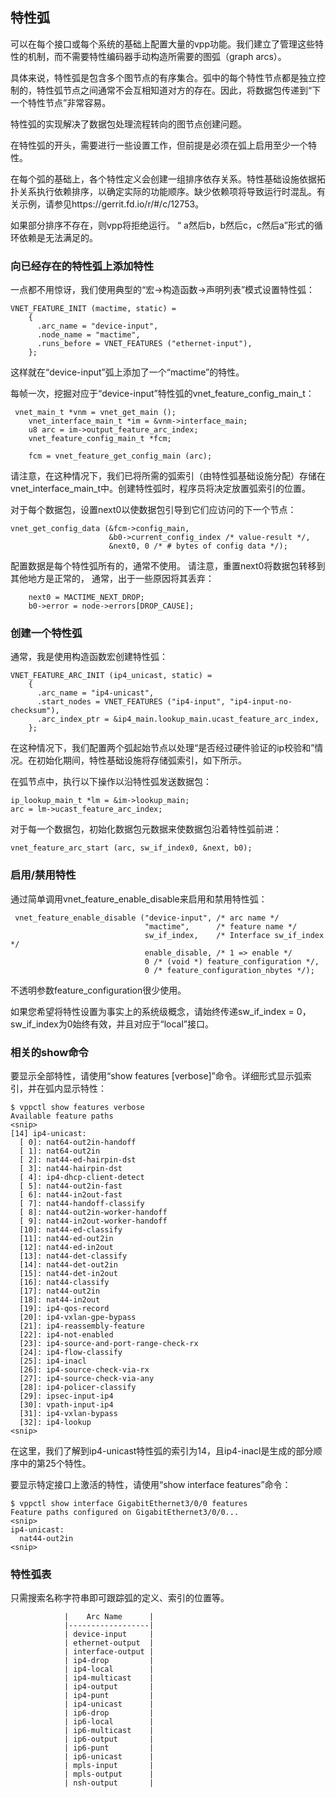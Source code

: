 ## 特性弧
可以在每个接口或每个系统的基础上配置大量的vpp功能。我们建立了管理这些特性的机制，而不需要特性编码器手动构造所需要的图弧（graph arcs）。

具体来说，特性弧是包含多个图节点的有序集合。弧中的每个特性节点都是独立控制的，特性弧节点之间通常不会互相知道对方的存在。因此，将数据包传递到“下一个特性节点”非常容易。

特性弧的实现解决了数据包处理流程转向的图节点创建问题。

在特性弧的开头，需要进行一些设置工作，但前提是必须在弧上启用至少一个特性。

在每个弧的基础上，各个特性定义会创建一组排序依存关系。特性基础设施依据拓扑关系执行依赖排序，以确定实际的功能顺序。缺少依赖项将导致运行时混乱。有关示例，请参见https://gerrit.fd.io/r/#/c/12753。

如果部分排序不存在，则vpp将拒绝运行。 “ a然后b，b然后c，c然后a”形式的循环依赖是无法满足的。

### 向已经存在的特性弧上添加特性
一点都不用惊讶，我们使用典型的“宏->构造函数->声明列表”模式设置特性弧：
```
VNET_FEATURE_INIT (mactime, static) =
    {
      .arc_name = "device-input",
      .node_name = "mactime",
      .runs_before = VNET_FEATURES ("ethernet-input"),
    };  
```

这样就在“device-input”弧上添加了一个“mactime”的特性。

每帧一次，挖掘对应于“device-input”特性弧的vnet_feature_config_main_t：
```
 vnet_main_t *vnm = vnet_get_main ();
    vnet_interface_main_t *im = &vnm->interface_main;
    u8 arc = im->output_feature_arc_index;
    vnet_feature_config_main_t *fcm;

    fcm = vnet_feature_get_config_main (arc);
```

请注意，在这种情况下，我们已将所需的弧索引（由特性弧基础设施分配）存储在vnet_interface_main_t中。创建特性弧时，程序员将决定放置弧索引的位置。

对于每个数据包，设置next0以使数据包引导到它们应访问的下一个节点：
```
vnet_get_config_data (&fcm->config_main,
                      &b0->current_config_index /* value-result */, 
                      &next0, 0 /* # bytes of config data */);
```

配置数据是每个特性弧所有的，通常不使用。 请注意，重置next0将数据包转移到其他地方是正常的， 通常，出于一些原因将其丢弃：

```
    next0 = MACTIME_NEXT_DROP;
    b0->error = node->errors[DROP_CAUSE];
```

### 创建一个特性弧
通常，我是使用构造函数宏创建特性弧：
```
VNET_FEATURE_ARC_INIT (ip4_unicast, static) =
    {
      .arc_name = "ip4-unicast",
      .start_nodes = VNET_FEATURES ("ip4-input", "ip4-input-no-checksum"),
      .arc_index_ptr = &ip4_main.lookup_main.ucast_feature_arc_index,
    };  
```

在这种情况下，我们配置两个弧起始节点以处理“是否经过硬件验证的ip校验和”情况。在初始化期间，特性基础设施将存储弧索引，如下所示。

在弧节点中，执行以下操作以沿特性弧发送数据包：

```
ip_lookup_main_t *lm = &im->lookup_main;
arc = lm->ucast_feature_arc_index;
```

对于每一个数据包，初始化数据包元数据来使数据包沿着特性弧前进：

```
vnet_feature_arc_start (arc, sw_if_index0, &next, b0);
```

### 启用/禁用特性
通过简单调用vnet_feature_enable_disable来启用和禁用特性弧：
```
 vnet_feature_enable_disable ("device-input", /* arc name */
                              "mactime",      /* feature name */
           		              sw_if_index,    /* Interface sw_if_index */
                              enable_disable, /* 1 => enable */
                              0 /* (void *) feature_configuration */, 
                              0 /* feature_configuration_nbytes */);
```

不透明参数feature_configuration很少使用。

如果您希望将特性设置为事实上的系统级概念，请始终传递sw_if_index = 0，sw_if_index为0始终有效，并且对应于“local”接口。

### 相关的show命令
要显示全部特性，请使用“show features [verbose]”命令。详细形式显示弧索引，并在弧内显示特性：
```
$ vppctl show features verbose
Available feature paths
<snip>
[14] ip4-unicast:
  [ 0]: nat64-out2in-handoff
  [ 1]: nat64-out2in
  [ 2]: nat44-ed-hairpin-dst
  [ 3]: nat44-hairpin-dst
  [ 4]: ip4-dhcp-client-detect
  [ 5]: nat44-out2in-fast
  [ 6]: nat44-in2out-fast
  [ 7]: nat44-handoff-classify
  [ 8]: nat44-out2in-worker-handoff
  [ 9]: nat44-in2out-worker-handoff
  [10]: nat44-ed-classify
  [11]: nat44-ed-out2in
  [12]: nat44-ed-in2out
  [13]: nat44-det-classify
  [14]: nat44-det-out2in
  [15]: nat44-det-in2out
  [16]: nat44-classify
  [17]: nat44-out2in
  [18]: nat44-in2out
  [19]: ip4-qos-record
  [20]: ip4-vxlan-gpe-bypass
  [21]: ip4-reassembly-feature
  [22]: ip4-not-enabled
  [23]: ip4-source-and-port-range-check-rx
  [24]: ip4-flow-classify
  [25]: ip4-inacl
  [26]: ip4-source-check-via-rx
  [27]: ip4-source-check-via-any
  [28]: ip4-policer-classify
  [29]: ipsec-input-ip4
  [30]: vpath-input-ip4
  [31]: ip4-vxlan-bypass
  [32]: ip4-lookup
<snip>
```

在这里，我们了解到ip4-unicast特性弧的索引为14，且ip4-inacl是生成的部分顺序中的第25个特性。

要显示特定接口上激活的特性，请使用“show interface features”命令：

```
$ vppctl show interface GigabitEthernet3/0/0 features
Feature paths configured on GigabitEthernet3/0/0...
<snip>
ip4-unicast:
  nat44-out2in
<snip>
```

### 特性弧表
只需搜索名称字符串即可跟踪弧的定义、索引的位置等。
```
            |    Arc Name      |
            |------------------|
            | device-input     |
            | ethernet-output  |
            | interface-output |
            | ip4-drop         |
            | ip4-local        |
            | ip4-multicast    |
            | ip4-output       |
            | ip4-punt         |
            | ip4-unicast      |
            | ip6-drop         |
            | ip6-local        |
            | ip6-multicast    |
            | ip6-output       |
            | ip6-punt         |
            | ip6-unicast      |
            | mpls-input       |
            | mpls-output      |
            | nsh-output       |
```